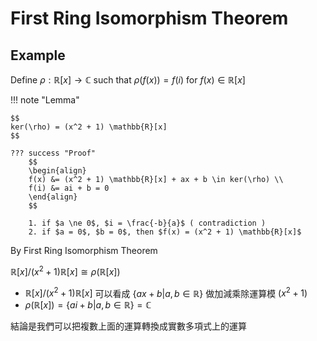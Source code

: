 # First Ring Isomorphism Theorem

## Example

Define $\rho : \mathbb{R}[x] \to \mathbb{C}$ such that $\rho(f(x)) = f(i)$ for $f(x) \in \mathbb{R}[x]$

!!! note "Lemma"

    $$
    ker(\rho) = (x^2 + 1) \mathbb{R}[x]
    $$

    ??? success "Proof"
        $$
        \begin{align}
        f(x) &= (x^2 + 1) \mathbb{R}[x] + ax + b \in ker(\rho) \\
        f(i) &= ai + b = 0
        \end{align}
        $$

        1. if $a \ne 0$, $i = \frac{-b}{a}$ ( contradiction )
        2. if $a = 0$, $b = 0$, then $f(x) = (x^2 + 1) \mathbb{R}[x]$

By First Ring Isomorphism Theorem

$\mathbb{R}[x] / (x^2 + 1) \mathbb{R}[x] \cong \rho(\mathbb{R}[x])$

* $\mathbb{R}[x] / (x^2 + 1) \mathbb{R}[x]$ 可以看成 $\{ax + b | a, b \in \mathbb{R}\}$ 做加減乘除運算模 $(x^2 + 1)$
* $\rho(\mathbb{R}[x]) = \{ai + b | a, b \in \mathbb{R}\} = \mathbb{C}$

結論是我們可以把複數上面的運算轉換成實數多項式上的運算
